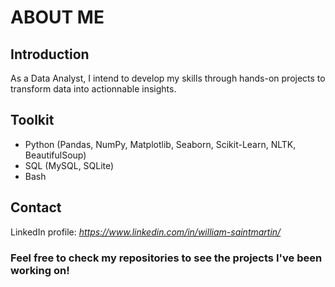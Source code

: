 # ABOUT ME

## Introduction

As a Data Analyst, I intend to develop my skills through hands-on projects to transform data into actionnable insights.


## Toolkit

- Python (Pandas, NumPy, Matplotlib, Seaborn, Scikit-Learn, NLTK, BeautifulSoup)
- SQL (MySQL, SQLite)
- Bash


## Contact
LinkedIn profile: *https://www.linkedin.com/in/william-saintmartin/*


### Feel free to check my repositories to see the projects I've been working on!
